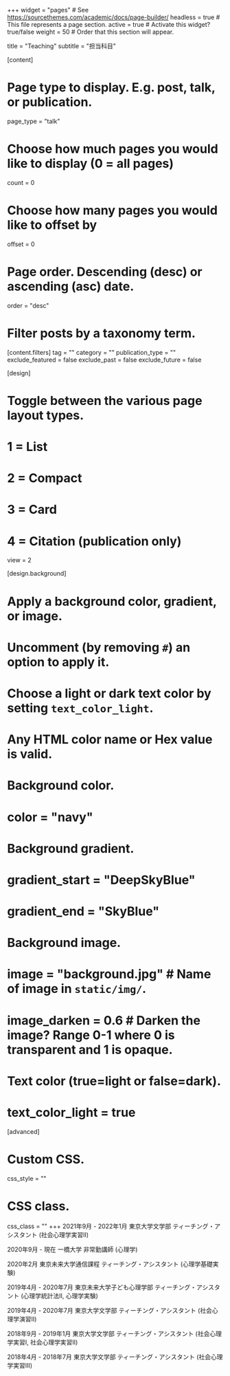 +++
widget = "pages"  # See https://sourcethemes.com/academic/docs/page-builder/
headless = true  # This file represents a page section.
active = true  # Activate this widget? true/false
weight = 50  # Order that this section will appear.

title = "Teaching"
subtitle = "担当科目"

[content]
  # Page type to display. E.g. post, talk, or publication.
  page_type = "talk"
  
  # Choose how much pages you would like to display (0 = all pages)
  count = 0
  
  # Choose how many pages you would like to offset by
  offset = 0

  # Page order. Descending (desc) or ascending (asc) date.
  order = "desc"

  # Filter posts by a taxonomy term.
  [content.filters]
    tag = ""
    category = ""
    publication_type = ""
    exclude_featured = false
    exclude_past = false
    exclude_future = false
    
[design]
  # Toggle between the various page layout types.
  #   1 = List
  #   2 = Compact
  #   3 = Card
  #   4 = Citation (publication only)
  view = 2
  
[design.background]
  # Apply a background color, gradient, or image.
  #   Uncomment (by removing `#`) an option to apply it.
  #   Choose a light or dark text color by setting `text_color_light`.
  #   Any HTML color name or Hex value is valid.

  # Background color.
  # color = "navy"
  
  # Background gradient.
  # gradient_start = "DeepSkyBlue"
  # gradient_end = "SkyBlue"
  
  # Background image.
  # image = "background.jpg"  # Name of image in `static/img/`.
  # image_darken = 0.6  # Darken the image? Range 0-1 where 0 is transparent and 1 is opaque.

  # Text color (true=light or false=dark).
  # text_color_light = true  
  
[advanced]
 # Custom CSS. 
 css_style = ""
 
 # CSS class.
 css_class = ""
+++
2021年9月 - 2022年1月  東京大学文学部 ティーチング・アシスタント (社会心理学実習II)

2020年9月 - 現在  一橋大学 非常勤講師 (心理学)

2020年2月              東京未来大学通信課程 ティーチング・アシスタント (心理学基礎実験)

2019年4月 - 2020年7月  東京未来大学子ども心理学部 ティーチング・アシスタント (心理学統計法II, 心理学実験)

2019年4月 - 2020年7月  東京大学文学部 ティーチング・アシスタント (社会心理学演習II)

2018年9月 - 2019年1月  東京大学文学部 ティーチング・アシスタント (社会心理学実習I, 社会心理学実習II)

2018年4月 - 2018年7月  東京大学文学部 ティーチング・アシスタント (社会心理学実習III)
